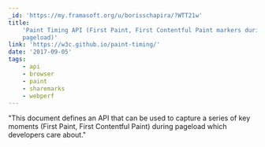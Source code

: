 ```yaml
---
_id: 'https://my.framasoft.org/u/borisschapira/?WTT21w'
title:
    'Paint Timing API (First Paint, First Contentful Paint markers during
    pageload)'
link: 'https://w3c.github.io/paint-timing/'
date: '2017-09-05'
tags:
    - api
    - browser
    - paint
    - sharemarks
    - webperf
---
```


<div class="markdown"><p>&quot;This document defines an API that can be used to capture a series of key moments (First Paint, First Contentful Paint) during pageload which developers care about.&quot;
</p></div>
